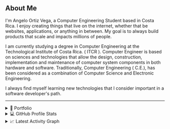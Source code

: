 ## About Me

I'm Angelo Ortiz Vega, a Computer Engineering Student based in Costa Rica. I enjoy creating things that live on the internet, whether that be websites, applications, or anything in between. My goal is to always build products that scale and impacts millions of people.

I am currently studying a degree in Computer Engineering at the Technological Institute of Costa Rica. ( ITCR ). Computer Engineer is based on sciences and technologies that allow the design, construction, implementation and maintenance of computer system components in both hardware and software. Traditionally, Computer Engineering ( C.E.), has been considered as a combination of Computer Science and Electronic Engineering.

I always find myself learning new technologies that I consider important in a software developer's path.

----

<details> 
  <summary>🤖 Portfolio</summary>
  <div>
      <br/>
       <ul>
        <li>angelortizv.me</li>
        <p align="center">
          <a href="https://angelortizv.com/">
          <img src="https://res.cloudinary.com/dek4evg4t/image/upload/v1664765951/angelortizv/angelortizv_me.png" alt="angelortizv :: portfolio" /></a>
        </p>
        <li>angelortizv.com</li>
        <p align="center">
          <a href="https://angelortizv.com/">
          <img src="https://res.cloudinary.com/dlmw9e38c/image/upload/v1663479008/angelortizv/angelortizv.com-photo_fhkwaf.png" alt="angelortizv :: blog" /></a>
        </p>
         <li>CE-ITCR</li>
         <p align="center">
          <a href="https://ce-itcr.github.io">
          <img src="https://res.cloudinary.com/dlmw9e38c/image/upload/v1663480331/angelortizv/ce-itcr_y6ee1p.png" alt="angelortizv :: TEC Projects" /></a>
        </p>
       </ul>
     <br>
  </div>    
</details>

<details> 
  <summary>💻 GitHub Profile Stats</summary>
  <div>
      <br/>
        <p align="center">
          <a href="https://github.com/angelortizv/">
          <img width="49.5%" src="https://github-readme-stats.vercel.app/api?username=angelortizv&show_icons=true&theme=react&hide_border=true&" />
          <img width="49.5%" src="https://github-readme-streak-stats.herokuapp.com/?user=angelortizv&theme=react&hide_border=true" />
          </a>
       </p>
     <br>
  </div>    
</details>

<details>
  <summary>📈 Latest Activity Graph</summary>
  <br/>
<a href="https://github.com/angelortizv/"><img alt="angelortizv's Activity Graph" src="https://activity-graph.herokuapp.com/graph/?username=angelortizv&theme=react-dark&bg_color=20232a" /></a>
</details>
